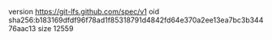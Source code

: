 version https://git-lfs.github.com/spec/v1
oid sha256:b183169dfdf96f78ad1f85318791d4842fd64e370a2ee13ea7bc3b34476aac13
size 12559
